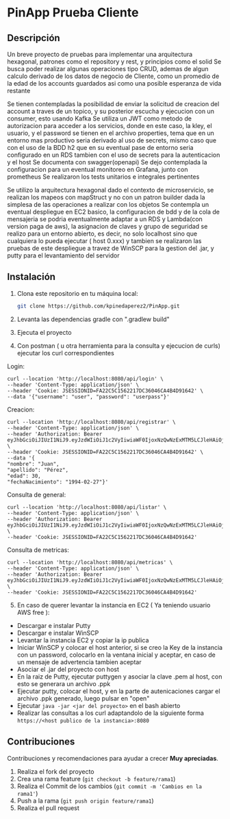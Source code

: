 # PinApp Prueba Cliente

## Descripción

Un breve proyecto de pruebas para implementar una arquitectura hexagonal, patrones como el repository y rest, y principios como el solid
Se busca poder realizar algunas operaciones tipo CRUD, ademas de algun calculo derivado de los datos de negocio de Cliente, como un promedio de la edad de los accounts guardados asi como una posible esperanza de vida restante

Se tienen contempladas la posibilidad de enviar la solicitud de creacion del account a traves de un topico, y su posterior escucha y ejecucion con un consumer, esto usando Kafka
Se utiliza un JWT como metodo de autorizacion para acceder a los servicios, donde en este caso, la kley, el usuario, y el password se tienen en el archivo properties, tema que en un entorno mas productivo seria derivado al uso de secrets, mismo caso que con el uso de la BDD h2 que en su eventual pase de entorno seria configurado en un RDS tambien con el uso de secrets para la autenticacion y el host
Se documenta con swagger(openapi)
Se dejo contemplada la configuracion para un eventual monitoreo en Grafana, junto con prometheus
Se realizaron los tests unitarios e integrales pertinentes

Se utilizo la arquitectura hexagonal dado el contexto de microservicio, se realizan los mapeos con mapStruct y no con un patron builder dada la simplesa de las operaciones a realizar con los objetos
Se contempla un eventual despliegue en EC2 basico, la configuracion de bdd y de la cola de mensajeria se podria eventualmente adaptar a un RDS y Lambda(con version paga de aws), la asignacion de claves y grupo de seguridad se realizo para un entorno abierto, es decir, no solo localhost sino  que cualquiera lo pueda ejecutar ( host 0.xxx) y tambien se realizaron las pruebas de este despliegue a travez de WinSCP para la gestion del .jar, y putty para el levantamiento del servidor


## Instalación

1. Clona este repositorio en tu máquina local:
   ```bash
   git clone https://github.com/kpinedaperez2/PinApp.git
   ```

2. Levanta las dependencias gradle con ".gradlew build"
3. Ejecuta el proyecto
4. Con postman ( u otra herramienta para la consulta y ejecucion de curls) ejecutar los curl correspondientes

Login:
   ```
curl --location 'http://localhost:8080/api/login' \
--header 'Content-Type: application/json' \
--header 'Cookie: JSESSIONID=FA22C5C1562217DC36046CA4B4D91642' \
--data '{"username": "user", "password": "userpass"}'
```

   Creacion:
   ```
curl --location 'http://localhost:8080/api/registrar' \
--header 'Content-Type: application/json' \
--header 'Authorization: Bearer eyJhbGciOiJIUzI1NiJ9.eyJzdWIiOiJ1c2VyIiwiaWF0IjoxNzQwNzExMTM5LCJleHAiOjE3NDA3NDcxMzl9.WsDAcCLzWyggFk0Sp_V9NaurzjQOHiDrI0_WGRtlfsM' \
--header 'Cookie: JSESSIONID=FA22C5C1562217DC36046CA4B4D91642' \
--data '{
  "nombre": "Juan",
  "apellido": "Pérez",
  "edad": 30,
  "fechaNacimiento": "1994-02-27"}'
  ```

   Consulta de general:
```
curl --location 'http://localhost:8080/api/listar' \
--header 'Content-Type: application/json' \
--header 'Authorization: Bearer eyJhbGciOiJIUzI1NiJ9.eyJzdWIiOiJ1c2VyIiwiaWF0IjoxNzQwNzExMTM5LCJleHAiOjE3NDA3NDcxMzl9.WsDAcCLzWyggFk0Sp_V9NaurzjQOHiDrI0_WGRtlfsM' \
--header 'Cookie: JSESSIONID=FA22C5C1562217DC36046CA4B4D91642'
```

   Consulta de metricas:
```
curl --location 'http://localhost:8080/api/metricas' \
--header 'Content-Type: application/json' \
--header 'Authorization: Bearer eyJhbGciOiJIUzI1NiJ9.eyJzdWIiOiJ1c2VyIiwiaWF0IjoxNzQwNzExMTM5LCJleHAiOjE3NDA3NDcxMzl9.WsDAcCLzWyggFk0Sp_V9NaurzjQOHiDrI0_WGRtlfsM' \
--header 'Cookie: JSESSIONID=FA22C5C1562217DC36046CA4B4D91642'
```

5. En caso de querer levantar la instancia en EC2 ( Ya teniendo usuario AWS free ):
  * Descargar e instalar Putty
  * Descargar e instalar WinSCP
  * Levantar la instancia EC2 y copiar la ip publica
  * Iniciar WinSCP y colocar el host anterior, si se creo la Key de la instancia con un password, colocarlo en la ventana inicial y aceptar, en caso de un mensaje de advertencia tambien aceptar
  * Asociar el .jar del proyecto con host
  * En la raiz de Putty, ejecutar puttygen y asociar la clave .pem al host, con esto se generara un archivo .ppk
  * Ejecutar putty, colocar el host, y en la parte de autenicaciones cargar el archivo .ppk generado, luego pulsar en "open"
  * Ejecutar ```java -jar <jar del proyecto>``` en el bash abierto
  * Realizar las consultas a los curl adaptandolo de la siguiente forma ```https://<host publico de la instancia>:8080```

<!-- CONTRIBUTING -->
## Contribuciones

Contribuciones y recomendaciones para ayudar a crecer **Muy apreciadas**.

1. Realiza el fork del proyecto
2. Crea una rama feature (`git checkout -b feature/rama1`)
3. Realiza el Commit de los cambios (`git commit -m 'Cambios en la rama1'`)
4. Push a la rama (`git push origin feature/rama1`)
5. Realiza el pull request

